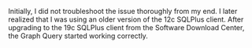 Initially, I did not troubleshoot the issue thoroughly from my end. I later realized that I was using an older version of the 12c SQLPlus client. After upgrading to the 19c SQLPlus client from the Software Download Center, the Graph Query started working correctly.